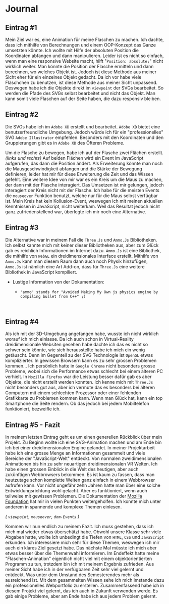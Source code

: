 # Journal
## Eintrag #1

Mein Ziel war es, eine Animation für meine Flaschen zu machen. Ich dachte, dass ich mithilfe von Berechnungen und einem OOP-Konzept das Ganze umsetzten könnte. Ich wollte mit Hilfe der absoluten Position die Koordinaten abfangen und dann manipulieren. Leider ist es nicht so einfach, wenn man eine responsive Website macht, hilft "`Position: absolute;`" nicht wirklich weiter. Man könnte die Position der Flasche ermitteln und dann berechnen, wo welches Objekt ist. Jedoch ist diese Methode aus meiner Sicht eher für ein einzelnes Objekt gedacht. Da ich vor habe viele Fläschchen zu benutzen, ist diese Methode aus meiner Sicht unpassend. Deswegen habe ich die Objekte direkt im `viewpoint` der SVGs bearbeitet. So werden die Pfade des SVGs selbst bearbeitet und nicht das Objekt. Man kann somit viele Flaschen auf der Seite haben, die dazu responsiv bleiben.

## Eintrag #2

Die SVGs habe ich im `Adobe XD` erstellt und bearbeitet. `Adobe XD` bietet eine benutzerfreundliche Umgebung. Jedoch würde ich für ein "professionelles" SVG `Adobe Illustrator` empfehlen. Besonders mit den Koordinaten und den Gruppierungen gibt es in `Adobe XD` des Öfteren Probleme.

Um die Flasche zu bewegen, habe ich auf der Flasche zwei Flächen erstellt. _(links und rechts)_ Auf beiden Flächen wird ein Event im JavaScript aufgerufen, das dann die Position ändert. Als Erweiterung könnte man noch die Mausgeschwindigkeit abfangen und die Stärke der Bewegung definieren, leider hat mir für diese Erweiterung die Zeit und das Wissen gefehlt. Eine weitere Idee von mir war es ein Kreis um die Maus zu machen, der dann mit der Flasche interagiert. Das Umsetzen ist mir gelungen, jedoch interagiert der Kreis nicht mit der Flasche. Ich habe für die meisten Events die `mouseover` Funktion benutzt, welche nur für die Maus selbst verfügbar ist. Mein Kreis hat kein Kollusion-Event, weswegen ich mit meinen aktuellen Kenntnissen in JavaScript, nicht weiterkam. Weil das Resultat jedoch nicht ganz zufriedenstellend war, überlegte ich mir noch eine Alternative.

## Eintrag #3

Die Alternative war in meinem Fall die `Three.Js` und `Ammo.Js` Bibliotheken. Ich selbst kannte mich mit keiner dieser Bibliotheken aus, aber zum Glück gab es reichlich Informationen im Internet dazu. `Ammo.Js` ist eine Bibliothek, die mithilfe von `WebGL` ein dreidimensionales Interface erstellt. Mithilfe von `Ammo.Js` kann man diesem Raum dann auch noch Physik hinzufügen, `Ammo.Js` ist nämlich eine Art Add-on, dass für `Three.Js` eine weitere Bibliothek in JavaScript kompiliert.

 - Lustige Information von der Dokumentation:
 
   - `'ammo' stands for "Avoided Making My Own js physics engine by compiling bullet from C++" ;)`

 

## Eintrag #4

Als ich mit der 3D-Umgebung angefangen habe, wusste ich nicht wirklich worauf ich mich einlasse. Da ich auch schon in Virtual-Reality dreidimensionale Websiten gesehen habe dachte ich das es nicht so schwer sein könnte, wie sich herausstellte habe ich mich ein wenig getäuscht. Denn im Gegenteil zu der SVG Technologie ist `OpenGL` etwas komplizierter. In gewissen Browsern kann es zu sehr grossen Problemen kommen... Ich persönlich hatte in `Google Chrome` nicht besonders grosse Probleme, wobei sich die Performance etwas schlecht bei einem älteren PC verhielt. In `Mozilla Firefox` war die Leistung besser dafür gab es aber Objekte, die nicht erstellt werden konnten. Ich kenne mich mit `Three.Js` nicht besonders gut aus, aber ich vermute das es besonders bei älteren Computern mit einem schlechten Prozessor oder einer fehlenden Grafikkarte zu Problemen kommen kann. Wenn man Glück hat, kann ein top Smartphone die Seite rendern. Ob das jedoch bei jedem Mobiltelefon funktioniert, bezweifle ich.

## Eintrag #5 - Fazit

In meinem letzten Eintrag geht es um einen generellen Rückblick über mein Projekt. Zu Beginn wollte ich eine SVG-Animation machen und am Ende bin ich bei einer dreidimensionalen Engine gelandet. In meiner Projektarbeit habe ich eine grosse Menge an Informationen gesammelt und viele Bereiche der "JavaScript-Welt" entdeckt. Von normalen zweidimensionalen Animationen bis hin zu sehr neuartigen dreidimensionalen VR Welten. Ich habe einen grossen Einblick in die Welt des heutigen, aber auch zukünftigen Webbrowsers bekommen. Es ist kaum zu fassen, dass man heutzutage schon komplette Welten ganz einfach in einem Webbrowser aufrufen kann. Vor nicht ungefähr zehn Jahren hatte man über eine solche Entwicklungsrichtung wohl gelacht. Aber es funktioniert, wenn auch teilweise mit gewissen Problemen. Die Dokumentation der [Mozilla Foundation](https://developer.mozilla.org/de/docs/MDN) hat mir in vielen Punkten weitergeholfen. Ich konnte mich unter anderem in spannende und komplexe Themen einlesen.

_( `viewpoint`, `mouseover`, `dom-Events` )_


Kommen wir nun endlich zu meinem Fazit. Ich muss gestehen, dass ich mich mal wieder etwas überschätzt habe. Obwohl unsere Klasse sehr viele Abgaben hatte, wollte ich unbedingt die Tiefen von `HTML`, `CSS` und `JavaScript` erkunden. Ich interessiere mich sehr für diese Themen, weswegen ich mir auch ein klares Ziel gesetzt habe. Das nächste Mal müsste ich mich aber etwas besser über die Themenwahl informieren. Im Endeffekt hatte meine "Flaschen-Animation" eigentlich nicht viel mit einem objektorientierten Programm zu tun, trotzdem bin ich mit meinem Ergebnis zufrieden. Aus meiner Sicht habe ich in der verfügbaren Zeit sehr viel gelernt und entdeckt. Was unter dem Umstand des Semesterendes mehr als ausreichend ist. Mit dem gesammelten Wissen sehe ich mich imstande dazu ein professionelles Webportfolio zu erstellen. Zusammenfassend habe ich in diesem Projekt viel gelernt, das ich auch in Zukunft verwenden werde. Es gab einige Probleme, aber am Ende habe ich aus jedem Problem gelernt.
